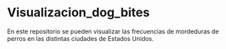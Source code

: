 # Visualizacion_dog_bites
En este repositorio se pueden visualizar las frecuencias de mordeduras de perros en las distintas ciudades de Estados Unidos.
